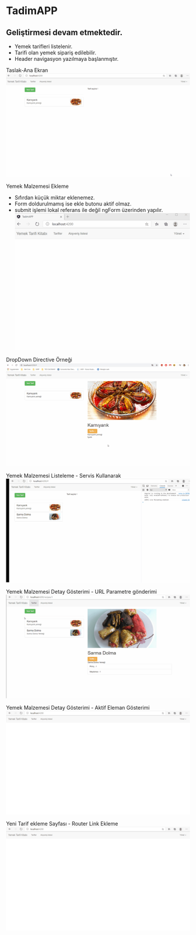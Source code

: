 # TadimAPP

## <b> Geliştirmesi devam etmektedir. </b>
- Yemek tarifleri listelenir.
- Tarifi olan yemek sipariş edilebilir.
- Header navigasyon yazılmaya başlanmıştır.

Taslak-Ana Ekran
![Ana Ekran - TASLAK](https://github.com/NisanurBulut/TadimAPP/blob/master/src/assets/Trailer/anaEkran.gif)

Yemek Malzemesi Ekleme
* Sıfırdan küçük miktar eklenemez.
* Form doldurulmamış ise ekle butonu aktif olmaz.
* submit işlemi lokal referans ile değil ngForm üzerinden yapılır.
![Ana Ekran - Yemek Malzemesi Ekleme](https://github.com/NisanurBulut/TadimAPP/blob/master/src/assets/Trailer/anaEkran_1.gif)

DropDown Directive Örneği
![Ana Ekran - DropDown Directive Örneği](https://github.com/NisanurBulut/TadimAPP/blob/master/src/assets/Trailer/anaEkran_2.gif)

Yemek Malzemesi Listeleme - Servis Kullanarak
![Ana Ekran - Yemek Malzemesi Listeleme](https://github.com/NisanurBulut/TadimAPP/blob/master/src/assets/Trailer/anaEkran_3.gif)

Yemek Malzemesi Detay Gösterimi - URL Parametre gönderimi
![Ana Ekran - Yemek Malzemesi Detay Gösterimi](https://github.com/NisanurBulut/TadimAPP/blob/master/src/assets/Trailer/anaEkran_4.gif)

Yemek Malzemesi Detay Gösterimi - Aktif Eleman Gösterimi
![Ana Ekran - Aktif Eleman Gösterimi](https://github.com/NisanurBulut/TadimAPP/blob/master/src/assets/Trailer/anaEkran_5.gif)

Yeni Tarif ekleme Sayfası - Router Link Ekleme
![Yeni Tarif ekleme Sayfası - Router Link Ekleme](https://github.com/NisanurBulut/TadimAPP/blob/master/src/assets/Trailer/anaEkran_6.gif)